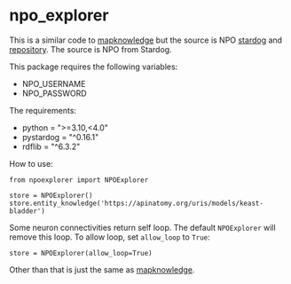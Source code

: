 # npo_explorer

This is a similar code to [mapknowledge](https://github.com/AnatomicMaps/map-knowledge/tree/main) but the source is NPO [stardog](https://cloud.stardog.com/) and [repository](https://github.com/SciCrunch/NIF-Ontology/tree/neurons). The source is NPO from Stardog.

This package requires the following variables:

- NPO_USERNAME
- NPO_PASSWORD

The requirements:

* python = ">=3.10,<4.0"
* pystardog = "^0.16.1"
* rdflib = "^6.3.2"

How to use:

```
from npoexplorer import NPOExplorer

store = NPOExplorer()
store.entity_knowledge('https://apinatomy.org/uris/models/keast-bladder')
```

Some neuron connectivities return self loop. The default `NPOExplorer` will remove this loop. To allow loop, set `allow_loop` to `True`:

```
store = NPOExplorer(allow_loop=True)
```

Other than that is just the same as [mapknowledge](https://github.com/AnatomicMaps/map-knowledge/tree/main).
